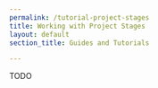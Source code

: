 ```yaml
---
permalink: /tutorial-project-stages
title: Working with Project Stages
layout: default
section_title: Guides and Tutorials

---
```


TODO